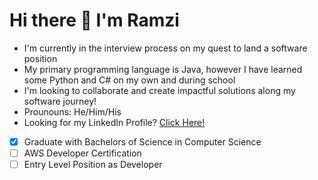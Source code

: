 # Hi there 👋 I'm Ramzi 

+ I'm currently in the interview process on my quest to land a software position
+ My primary programming language is Java, however I have learned some Python and C# on my own and during school 
+ I'm looking to collaborate and create impactful solutions along my software journey!
+ Prounouns: He/Him/His
+ Looking for my LinkedIn Profile? [Click Here!](https://www.linkedin.com/in/ramzi-carter-jr-7462bb204/)
- [x] Graduate with Bachelors of Science in Computer Science
- [ ] AWS Developer Certification 
- [ ] Entry Level Position as Developer
